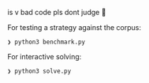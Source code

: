 is v bad code pls dont judge 🙈

For testing a strategy against the corpus:
```shell
❯ python3 benchmark.py
```

For interactive solving:
```shell
❯ python3 solve.py
```